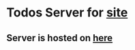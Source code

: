 # Todos Server for [site](https://todos-deepak.netlify.app/)

## Server is hosted on [here](https://todos-server-7zsw.onrender.com)
